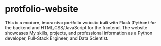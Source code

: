 # protfolio-website
This is a modern, interactive portfolio website built with Flask (Python) for the backend and HTML/CSS/JavaScript for the frontend. The website showcases My skills, projects, and professional information as a Python developer, Full-Stack Engineer, and Data Scientist.
